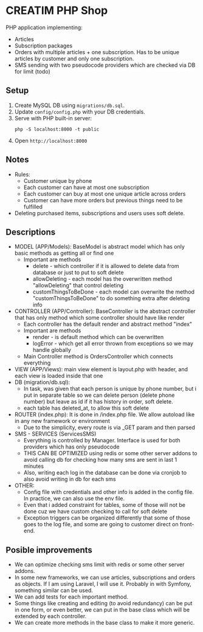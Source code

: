 # CREATIM PHP Shop
PHP application implementing:
- Articles
- Subscription packages
- Orders with multiple articles + one subscription. Has to be unique articles by customer and only one subscription.
- SMS sending with two pseudocode providers which are checked via DB for limit (todo)

## Setup
1. Create MySQL DB using `migrations/db.sql`.
2. Update `config/config.php` with your DB credentials.
3. Serve with PHP built-in server:
   ```
   php -S localhost:8000 -t public
   ```
4. Open `http://localhost:8000`

## Notes
- Rules:
    - Customer unique by phone
    - Each customer can have at most one subscription
    - Each customer can buy at most one unique article across orders
    - Customer can have more orders but previous things need to be fulfilled
- Deleting purchased items, subscriptions and users uses soft delete.


## Descriptions
- MODEL (APP/Models): BaseModel is abstract model which has only basic methods as getting all or find one
  - Important are methods
    - delete - which controller if it is allowed to delete data from database or just to put to soft delete
    - allowDeleting - each model has the overwritten method "allowDeleting" that control deleting
    - customThingsToBeDone - each model can overwrite the method "customThingsToBeDone" to do something extra after deleting info
- CONTROLLER (APP/Controller): BaseController is the abstract controller that has only method which some controller should have like render
  - Each controller has the default render and abstract method "index"
  - Important are methods
    - render - is default method which can be overwritten 
    - logError - which get all error thrown from exceptions so we may handle globally
  - Main Controller method is OrdersController which connects everything
- VIEW (APP/Views): main view element is layout.php with header, and each view is loaded inside that one
- DB (migration/db.sql):
  - In task, was given that each person is unique by phone number, but i put in separate table so we can delete person (delete phone number) but leave as id if it has history in order, soft delete.
  - each table has deleted_at, to allow this soft delete
- ROUTER (index.php): It is done in /index.php file. We allow autoload like in any new framework or environment
  - Due to the simplicity, every route is via _GET param and then parsed
- SMS - SERVICES (ServicesSMS)
  - Everything is controlled by Manager. Interface is used for both providers which has only pseudocode
  - THIS CAN BE OPTIMIZED using redis or some other server addons to avoid calling db for checking how many sms are sent in last 1 minutes
  - Also, writing each log in the database can be done via cronjob to also avoid writing in db for each sms
- OTHER:
  - Config file with credentials and other info is added in the config file. In practice, we can also use the env file.
  - Even that i added constraint for tables, some of those will not be done cuz we have custom checking to call for soft delete
  - Exception triggers can be organized differently that some of those goes to the log file, and some are going to customer direct on front-end.

## Posible improvements
- We can optimize checking sms limit with redis or some other server addons.
- In some new frameworks, we can use articles, subscriptions and orders as objects. If I am using Laravel, I will use it. Probably in with Symfony, something similar can be used.
- We can add tests for each important method.
- Some things like creating and editing (to avoid redundancy) can be put in one form, or even better, we can put in the base class which will be extended by each controller.
- We can create more methods in the base class to make it more generic.



